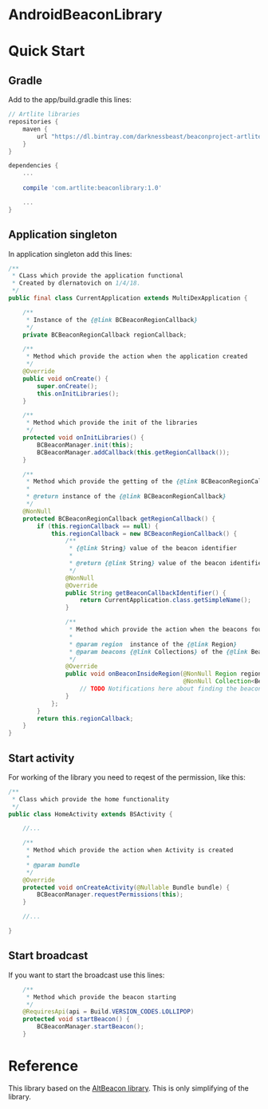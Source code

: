 # AndroidBeaconLibrary
# Quick Start
## Gradle

Add to the app/build.gradle this lines:

```gradle
// Artlite libraries
repositories {
    maven {
        url "https://dl.bintray.com/darknessbeast/beaconproject-artlite"
    }
}

dependencies {
    ...
    
    compile 'com.artlite:beaconlibrary:1.0'

    ...
}
```

## Application singleton

In application singleton add this lines:

```java
/**
 * CLass which provide the application functional
 * Created by dlernatovich on 1/4/18.
 */
public final class CurrentApplication extends MultiDexApplication {

    /**
     * Instance of the {@link BCBeaconRegionCallback}
     */
    private BCBeaconRegionCallback regionCallback;

    /**
     * Method which provide the action when the application created
     */
    @Override
    public void onCreate() {
        super.onCreate();
        this.onInitLibraries();
    }

    /**
     * Method which provide the init of the libraries
     */
    protected void onInitLibraries() {
        BCBeaconManager.init(this);
        BCBeaconManager.addCallback(this.getRegionCallback());
    }

    /**
     * Method which provide the getting of the {@link BCBeaconRegionCallback}
     *
     * @return instance of the {@link BCBeaconRegionCallback}
     */
    @NonNull
    protected BCBeaconRegionCallback getRegionCallback() {
        if (this.regionCallback == null) {
            this.regionCallback = new BCBeaconRegionCallback() {
                /**
                 * {@link String} value of the beacon identifier
                 *
                 * @return {@link String} value of the beacon identifier
                 */
                @NonNull
                @Override
                public String getBeaconCallbackIdentifier() {
                    return CurrentApplication.class.getSimpleName();
                }

                /**
                 * Method which provide the action when the beacons found in region
                 *
                 * @param region  instance of the {@link Region}
                 * @param beacons {@link Collections} of the {@link Beacon}
                 */
                @Override
                public void onBeaconInsideRegion(@NonNull Region region,
                                                 @NonNull Collection<Beacon> beacons) {
                    // TODO Notifications here about finding the beacons
                }
            };
        }
        return this.regionCallback;
    }
}
```
## Start activity

For working of the library you need to reqest of the permission, like this:

```java
/**
 * Class which provide the home functionality
 */
public class HomeActivity extends BSActivity {

    //...

    /**
     * Method which provide the action when Activity is created
     *
     * @param bundle
     */
    @Override
    protected void onCreateActivity(@Nullable Bundle bundle) {
        BCBeaconManager.requestPermissions(this);
    }

    //...

}
```

## Start broadcast

If you want to start the broadcast use this lines:

```java
    /**
     * Method which provide the beacon starting
     */
    @RequiresApi(api = Build.VERSION_CODES.LOLLIPOP)
    protected void startBeacon() {
        BCBeaconManager.startBeacon();
    }
```

# Reference

This library based on the [AltBeacon library](https://github.com/AltBeacon/android-beacon-library). This is only simplifying of the library.
